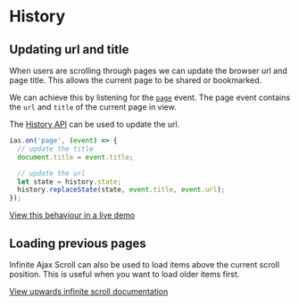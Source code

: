 # History

## Updating url and title

When users are scrolling through pages we can update the browser url and page title. This allows the current page to be shared or bookmarked.

We can achieve this by listening for the [`page`](events.md#page) event. The page event contains the `url` and `title` of the current page in view.

The [History API](https://developer.mozilla.org/en-US/docs/Web/API/History_API) can be used to update the url.

```javascript
ias.on('page', (event) => {
  // update the title
  document.title = event.title;

  // update the url
  let state = history.state;
  history.replaceState(state, event.title, event.url);
});
```

[View this behaviour in a live demo](https://infiniteajaxscroll.com/examples/articles/)

## Loading previous pages

Infinite Ajax Scroll can also be used to load items above the current scroll position. This is useful when you want to load older items first.

[View upwards infinite scroll documentation](upwards.md)


